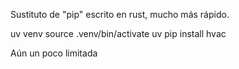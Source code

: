 Sustituto de "pip" escrito en rust, mucho más rápido.

uv venv
source .venv/bin/activate
uv pip install hvac

Aún un poco limitada
